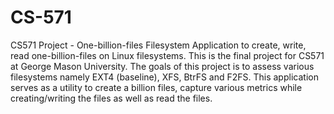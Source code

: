 # CS-571
CS571 Project - One-billion-files Filesystem Application to create, write, read one-billion-files on Linux filesystems. This is the final project for CS571 at George Mason University. The goals of this project is to assess various filesystems namely EXT4 (baseline), XFS, BtrFS and F2FS. This application serves as a utility to create a billion files, capture various metrics while creating/writing the files as well as read the files.
